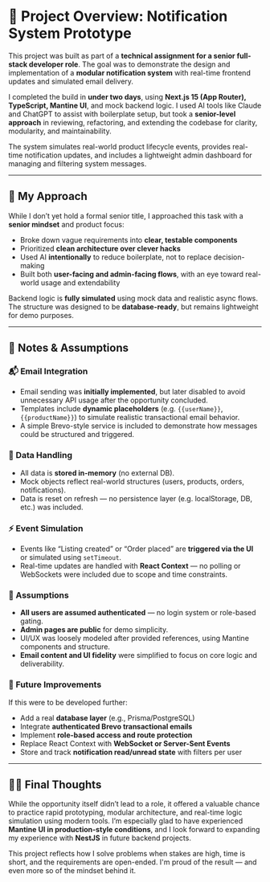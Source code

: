 # 📌 Project Overview: Notification System Prototype

This project was built as part of a **technical assignment for a senior full-stack developer role**. The goal was to demonstrate the design and implementation of a **modular notification system** with real-time frontend updates and simulated email delivery.

I completed the build in **under two days**, using **Next.js 15 (App Router), TypeScript, Mantine UI**, and mock backend logic. I used AI tools like Claude and ChatGPT to assist with boilerplate setup, but took a **senior-level approach** in reviewing, refactoring, and extending the codebase for clarity, modularity, and maintainability.

The system simulates real-world product lifecycle events, provides real-time notification updates, and includes a lightweight admin dashboard for managing and filtering system messages.

---

## 🤝 My Approach

While I don’t yet hold a formal senior title, I approached this task with a **senior mindset** and product focus:

- Broke down vague requirements into **clear, testable components**
- Prioritized **clean architecture over clever hacks**
- Used AI **intentionally** to reduce boilerplate, not to replace decision-making
- Built both **user-facing and admin-facing flows**, with an eye toward real-world usage and extendability

Backend logic is **fully simulated** using mock data and realistic async flows. The structure was designed to be **database-ready**, but remains lightweight for demo purposes.

---

## 📝 Notes & Assumptions

### 📬 Email Integration

- Email sending was **initially implemented**, but later disabled to avoid unnecessary API usage after the opportunity concluded.
- Templates include **dynamic placeholders** (e.g. `{{userName}}`, `{{productName}}`) to simulate realistic transactional email behavior.
- A simple Brevo-style service is included to demonstrate how messages could be structured and triggered.

### 💾 Data Handling

- All data is **stored in-memory** (no external DB).
- Mock objects reflect real-world structures (users, products, orders, notifications).
- Data is reset on refresh — no persistence layer (e.g. localStorage, DB, etc.) was included.

### ⚡ Event Simulation

- Events like “Listing created” or “Order placed” are **triggered via the UI** or simulated using `setTimeout`.
- Real-time updates are handled with **React Context** — no polling or WebSockets were included due to scope and time constraints.

### 🧠 Assumptions

- **All users are assumed authenticated** — no login system or role-based gating.
- **Admin pages are public** for demo simplicity.
- UI/UX was loosely modeled after provided references, using Mantine components and structure.
- **Email content and UI fidelity** were simplified to focus on core logic and deliverability.

### 🔮 Future Improvements

If this were to be developed further:

- Add a real **database layer** (e.g., Prisma/PostgreSQL)
- Integrate **authenticated Brevo transactional emails**
- Implement **role-based access and route protection**
- Replace React Context with **WebSocket or Server-Sent Events**
- Store and track **notification read/unread state** with filters per user

---

## 🧑‍💻 Final Thoughts

While the opportunity itself didn’t lead to a role, it offered a valuable chance to practice rapid prototyping, modular architecture, and real-time logic simulation using modern tools. I’m especially glad to have experienced **Mantine UI in production-style conditions**, and I look forward to expanding my experience with **NestJS** in future backend projects.

This project reflects how I solve problems when stakes are high, time is short, and the requirements are open-ended. I'm proud of the result — and even more so of the mindset behind it.
